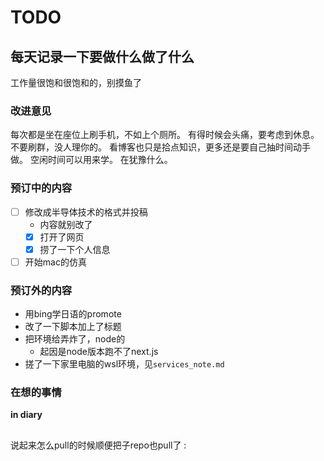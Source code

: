 # TODO

## 每天记录一下要做什么做了什么

工作量很饱和很饱和的，别摸鱼了

### 改进意见
每次都是坐在座位上刷手机，不如上个厕所。
有得时候会头痛，要考虑到休息。
不要刷群，没人理你的。
看博客也只是拾点知识，更多还是要自己抽时间动手做。
空闲时间可以用来学。
在犹豫什么。

### 预订中的内容
- [ ] 修改成半导体技术的格式并投稿
	- 内容就别改了
	- [x] 打开了网页
	- [x] 捞了一下个人信息
- [ ] 开始mac的仿真

### 预订外的内容
- 用bing学日语的promote
- 改了一下脚本加上了标题
- 把环境给弄炸了，node的
  - 起因是node版本跑不了next.js
- 搓了一下家里电脑的wsl环境，见`services_note.md`

### 在想的事情
**in diary**


## 

说起来怎么pull的时候顺便把子repo也pull了
:
